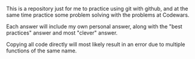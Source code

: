 This is a repository just for me to practice using git with github, and at the same time practice some problem solving with the problems at Codewars.

Each answer will include my own personal answer, along with the "best practices" answer and most "clever" answer.

Copying all code directly will most likely result in an error due to multiple functions of the same name.
